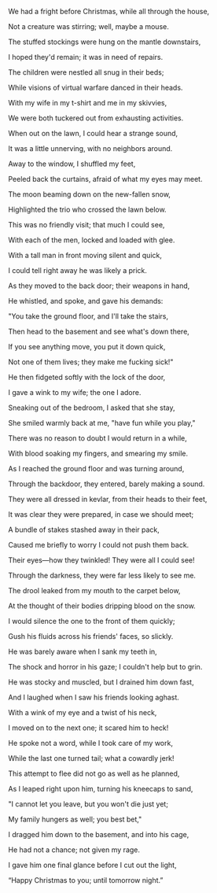 We had a fright before Christmas, while all through the house,

Not a creature was stirring; well, maybe a mouse.

The stuffed stockings were hung on the mantle downstairs,

I hoped they'd remain; it was in need of repairs.

The children were nestled all snug in their beds;

While visions of virtual warfare danced in their heads.

With my wife in my t-shirt and me in my skivvies,

We were both tuckered out from exhausting activities.

When out on the lawn, I could hear a strange sound,

It was a little unnerving, with no neighbors around.

Away to the window, I shuffled my feet,

Peeled back the curtains, afraid of what my eyes may meet.

The moon beaming down on the new-fallen snow,

Highlighted the trio who crossed the lawn below.

This was no friendly visit; that much I could see,

With each of the men, locked and loaded with glee.

With a tall man in front moving silent and quick,

I could tell right away he was likely a prick.

As they moved to the back door; their weapons in hand,

He whistled, and spoke, and gave his demands:

"You take the ground floor, and I'll take the stairs,

Then head to the basement and see what's down there,

If you see anything move, you put it down quick,

Not one of them lives; they make me fucking sick!"

He then fidgeted softly with the lock of the door,

I gave a wink to my wife; the one I adore.

Sneaking out of the bedroom, I asked that she stay,

She smiled warmly back at me, "have fun while you play,"

There was no reason to doubt I would return in a while,

With blood soaking my fingers, and smearing my smile.

As I reached the ground floor and was turning around,

Through the backdoor, they entered, barely making a sound.

They were all dressed in kevlar, from their heads to their feet,

It was clear they were prepared, in case we should meet;

A bundle of stakes stashed away in their pack,

Caused me briefly to worry I could not push them back.

Their eyes—how they twinkled! They were all I could see!

Through the darkness, they were far less likely to see me.

The drool leaked from my mouth to the carpet below,

At the thought of their bodies dripping blood on the snow.

I would silence the one to the front of them quickly;

Gush his fluids across his friends' faces, so slickly.

He was barely aware when I sank my teeth in,

The shock and horror in his gaze; I couldn't help but to grin.

He was stocky and muscled, but I drained him down fast,

And I laughed when I saw his friends looking aghast.

With a wink of my eye and a twist of his neck,

I moved on to the next one; it scared him to heck!

He spoke not a word, while I took care of my work,

While the last one turned tail; what a cowardly jerk!

This attempt to flee did not go as well as he planned,

As I leaped right upon him, turning his kneecaps to sand,

"I cannot let you leave, but you won't die just yet;

My family hungers as well; you best bet,"

I dragged him down to the basement, and into his cage,

He had not a chance; not given my rage. 

I gave him one final glance before I cut out the light,

“Happy Christmas to you; until tomorrow night.”